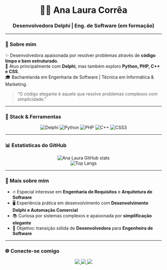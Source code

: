 
<h1 align="center">👩‍💻 Ana Laura Corrêa</h1>
<h3 align="center">Desenvolvedora Delphi | Eng. de Software (em formação)</h3>

---

### 🦋 Sobre mim
✨ Desenvolvedora apaixonada por resolver problemas através de **código limpo e bem estruturado**.  
🚀 Atuo principalmente com **Delphi**, mas também exploro **Python, PHP, C++ e CSS**.  
🎓 Bacharelanda em Engenharia de Software | Técnica em Informática & Marketing.  

> “O código elegante é aquele que resolve problemas complexos com simplicidade.”  

---

### 🔮 Stack & Ferramentas
<div align="center">

![Delphi](https://img.shields.io/badge/-Delphi-C71A36?style=for-the-badge&logo=delphi&logoColor=white)
![Python](https://img.shields.io/badge/-Python-FFD43B?style=for-the-badge&logo=python&logoColor=306998)
![PHP](https://img.shields.io/badge/-PHP-8892BF?style=for-the-badge&logo=php&logoColor=white)
![C++](https://img.shields.io/badge/-C++-00599C?style=for-the-badge&logo=cplusplus&logoColor=white)
![CSS3](https://img.shields.io/badge/-CSS3-264DE4?style=for-the-badge&logo=css3&logoColor=white)

</div>

---

### 📊 Estatísticas do GitHub
<div align="center">

![Ana Laura GitHub stats](https://github-readme-stats.vercel.app/api?username=AnaLauraCorrea&show_icons=true&theme=rose_pine&hide_border=true&count_private=true)  
![Top Langs](https://github-readme-stats.vercel.app/api/top-langs/?username=AnaLauraCorrea&layout=compact&theme=rose_pine&hide_border=true)

</div>

---

### 🌸 Mais sobre mim
- 🔥 Especial interesse em **Engenharia de Requisitos** e **Arquitetura de Software**  
- 🖥️ Experiência prática em desenvolvimento com **Desenvolvimento Delphi e Automação Comercial**  
- 📚 Curiosa por sistemas complexos e apaixonada por **simplificação elegante**  
- 🎯 Objetivo: transição sólida de **Desenvolvedora** para **Engenheira de Software**  

---

### 🌐 Conecte-se comigo
<p align="center">
  <a href="https://www.linkedin.com/in/seulinkedin" target="_blank">
    <img src="https://img.shields.io/badge/-LinkedIn-0A66C2?style=for-the-badge&logo=linkedin&logoColor=white" />
  </a>
  <a href="mailto:seuemail@email.com">
    <img src="https://img.shields.io/badge/-Email-D14836?style=for-the-badge&logo=gmail&logoColor=white" />
  </a>
  <a href="https://github.com/AnaLauraCorrea">
    <img src="https://img.shields.io/badge/-GitHub-181717?style=for-the-badge&logo=github&logoColor=white" />
  </a>
</p>
